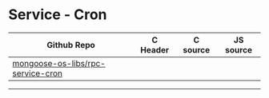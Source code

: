 # Service - Cron
| Github Repo | C Header | C source  | JS source |
| ----------- | -------- | --------  | ----------------- |
| [mongoose-os-libs/rpc-service-cron](https://github.com/mongoose-os-libs/rpc-service-cron) | [](https://github.com/mongoose-os-libs/rpc-service-cron/tree/master/include/) | &nbsp;  | &nbsp;         |




 ----- 
